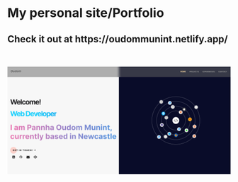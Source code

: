  <h1>
        My personal site/Portfolio
    </h1>
    <h2>
 <strong> Check it out at </strong> https://oudommunint.netlify.app/
 <br>
 <br>
 <br>
 <img src="/images/Screenshot 2022-11-15 163650.png"/>
    </h2>
   
